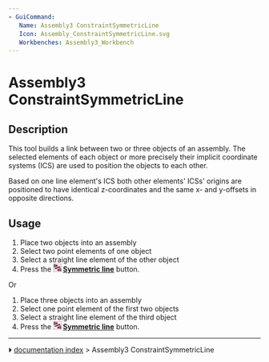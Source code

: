 ```yaml
---
- GuiCommand:
   Name: Assembly3 ConstraintSymmetricLine
   Icon: Assembly_ConstraintSymmetricLine.svg
   Workbenches: Assembly3_Workbench
---
```


# Assembly3 ConstraintSymmetricLine

## Description

This tool builds a link between two or three objects of an assembly. The selected elements of each object or more precisely their implicit coordinate systems (ICS) are used to position the objects to each other.

Based on one line element\'s ICS both other elements\' ICSs\' origins are positioned to have identical z-coordinates and the same x- and y-offsets in opposite directions.

## Usage

1.  Place two objects into an assembly
2.  Select two point elements of one object
3.  Select a straight line element of the other object
4.  Press the **<img src="images/Assembly_ConstraintSymmetricLine.svg" width=16px> [Symmetric line](Assembly3_ConstraintSymmetricLine.md)** button.

Or

1.  Place three objects into an assembly
2.  Select one point element of the first two objects
3.  Select a straight line element of the third object
4.  Press the **<img src="images/Assembly_ConstraintSymmetricLine.svg" width=16px> [Symmetric line](Assembly3_ConstraintSymmetricLine.md)** button.



---
⏵ [documentation index](../README.md) > Assembly3 ConstraintSymmetricLine
